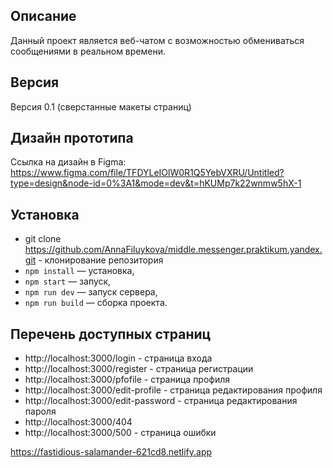 ## Описание
Данный проект является веб-чатом с возможностью обмениваться сообщениями в реальном времени.  

## Версия
Версия 0.1 (сверстанные макеты страниц)

## Дизайн прототипа 
Ссылка на дизайн в Figma: https://www.figma.com/file/TFDYLeIOlW0R1Q5YebVXRU/Untitled?type=design&node-id=0%3A1&mode=dev&t=hKUMp7k22wnmw5hX-1

## Установка
- git clone https://github.com/AnnaFiluykova/middle.messenger.praktikum.yandex.git - клонирование репозитория
- `npm install` — установка,
- `npm start` — запуск,
- `npm run dev` — запуск сервера,
- `npm run build` — сборка проекта.

## Перечень доступных страниц
- http://localhost:3000/login - страница входа
- http://localhost:3000/register - страница регистрации
- http://localhost:3000/pfofile - страница профиля
- http://localhost:3000/edit-profile - страница редактирования профиля
- http://localhost:3000/edit-password - страница редактирования пароля
- http://localhost:3000/404
- http://localhost:3000/500 - страница ошибки

https://fastidious-salamander-621cd8.netlify.app

